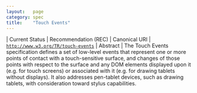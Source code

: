 ```yaml
---
layout:   page
category: spec
title:    "Touch Events"
---
```


| Current Status | Recommendation (REC)
| Canonical URI | [`http://www.w3.org/TR/touch-events`](http://www.w3.org/TR/touch-events)
| Abstract | The Touch Events specification defines a set of low-level events that represent one or more points of contact with a touch-sensitive surface, and changes of those points with respect to the surface and any DOM elements displayed upon it (e.g. for touch screens) or associated with it (e.g. for drawing tablets without displays). It also addresses pen-tablet devices, such as drawing tablets, with consideration toward stylus capabilities.